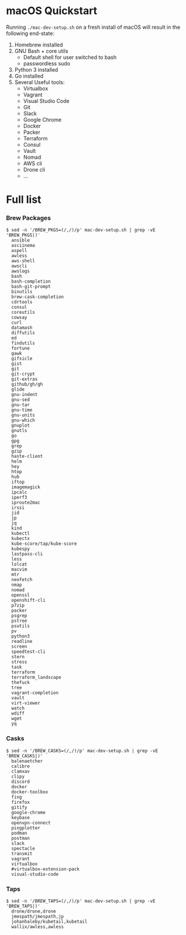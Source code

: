 # macOS Quickstart
Running `./mac-dev-setup.sh` on a fresh install of macOS will result in the following end-state:

1. Homebrew installed
1. GNU Bash + core utils
   - Default shell for user switched to bash
   - passwordless sudo
1. Python 3 installed
1. Go installed
1. Several Useful tools:
   - Virtualbox
   - Vagrant
   - Visual Studio Code
   - Git
   - Slack
   - Google Chrome
   - Docker
   - Packer
   - Terraform
   - Consul
   - Vault
   - Nomad
   - AWS cli
   - Drone cli
   - ...

# Full list

### Brew Packages
```
$ sed -n '/BREW_PKGS=(/,/)/p' mac-dev-setup.sh | grep -vE 'BREW_PKGS|)'
  ansible
  asciinema
  aspell
  awless
  aws-shell
  awscli
  awslogs
  bash
  bash-completion
  bash-git-prompt
  binutils
  brew-cask-completion
  cdrtools
  consul
  coreutils
  cowsay
  curl
  datamash
  diffutils
  ed
  findutils
  fortune
  gawk
  gifsicle
  gist
  git
  git-crypt
  git-extras
  github/gh/gh
  glide
  gnu-indent
  gnu-sed
  gnu-tar
  gnu-time
  gnu-units
  gnu-which
  gnuplot
  gnutls
  go
  gpg
  grep
  gzip
  haste-client
  helm
  hey
  htop
  hub
  iftop
  imagemagick
  ipcalc
  iperf3
  iproute2mac
  irssi
  jid
  jp
  jq
  kind
  kubectl
  kubectx
  kube-score/tap/kube-score
  kubespy
  lastpass-cli
  less
  lolcat
  macvim
  mtr
  neofetch
  nmap
  nomad
  openssl
  openshift-cli
  p7zip
  packer
  psgrep
  pstree
  psutils
  pv
  python3
  readline
  screen
  speedtest-cli
  stern
  stress
  task
  terraform
  terraform_landscape
  thefuck
  tree
  vagrant-completion
  vault
  virt-viewer
  watch
  wdiff
  wget
  yq
```

### Casks
```
$ sed -n '/BREW_CASKS=(/,/)/p' mac-dev-setup.sh | grep -vE 'BREW_CASKS|)'
  balenaetcher
  calibre
  clamxav
  clipy
  discord
  docker
  docker-toolbox
  fing
  firefox
  gitify
  google-chrome
  keybase
  openvpn-connect
  pingplotter
  podman
  postman
  slack
  spectacle
  transmit
  vagrant
  virtualbox
  #virtualbox-extension-pack
  visual-studio-code
```

### Taps
```
$ sed -n '/BREW_TAPS=(/,/)/p' mac-dev-setup.sh | grep -vE 'BREW_TAPS|)'
  drone/drone,drone
  jmespath/jmespath,jp
  johanhaleby/kubetail,kubetail
  wallix/awless,awless
```
